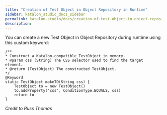 ```yaml
---
title: "Creation of Test Object in Object Repository in Runtime" 
sidebar: katalon_studio_docs_sidebar
permalink: katalon-studio/docs/creation-of-test-object-in-object-repository-in-runtime.html 
description: 
---
```

You can create a new Test Object in Object Repository during runtime using this custom keyword:

```
/**
* Construct a Katalon-compatible TestObject in memory.
* @param css (String) The CSS selector used to find the target element.
* @return (TestObject) The constructed TestObject. 
*/
@Keyword
static TestObject makeTO(String css) {
	TestObject to = new TestObject()
	to.addProperty("css", ConditionType.EQUALS, css)
	return to
}

```

_Credit to Russ Thomas_